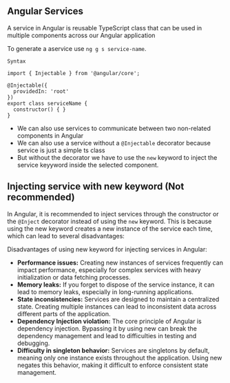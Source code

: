 ## Angular Services

A service in Angular is reusable TypeScript class that can be used in multiple components across our Angular application

To generate a aservice use 
`ng g s service-name`. 

`Syntax`
```
import { Injectable } from '@angular/core';

@Injectable({
  providedIn: 'root'
})
export class serviceName {
  constructor() { }
}
```

- We can also use services to communicate between two non-related components in Angular
- We can also use a service without a `@Injectable` decorator because service is just a simple ts class
- But without the decorator we have to use the `new` keyword to inject the service keyyword inside the selected component.

## Injecting service with new keyword (Not recommended)


In Angular, it is recommended to inject services through the constructor or the `@Inject` decorator instead of using the `new` keyword. This is because using the new keyword creates a new instance of the service each time, which can lead to several disadvantages:

Disadvantages of using new keyword for injecting services in Angular:

- **Performance issues:** Creating new instances of services frequently can impact performance, especially for complex services with heavy initialization or data fetching processes.
- **Memory leaks:** If you forget to dispose of the service instance, it can lead to memory leaks, especially in long-running applications.
- **State inconsistencies:** Services are designed to maintain a centralized state. Creating multiple instances can lead to inconsistent data across different parts of the application.
- **Dependency Injection violation:** The core principle of Angular is dependency injection. Bypassing it by using new can break the dependency management and lead to difficulties in testing and debugging.
- **Difficulty in singleton behavior:** Services are singletons by default, meaning only one instance exists throughout the application. Using new negates this behavior, making it difficult to enforce consistent state management.